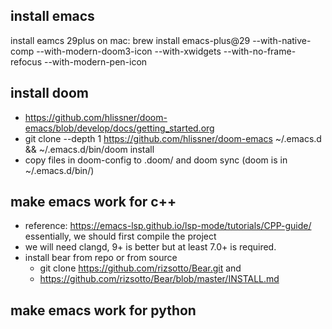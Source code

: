 ## install emacs
install eamcs 29plus
on mac: brew install emacs-plus@29 --with-native-comp --with-modern-doom3-icon --with-xwidgets --with-no-frame-refocus --with-modern-pen-icon

## install doom 
* https://github.com/hlissner/doom-emacs/blob/develop/docs/getting_started.org
* git clone --depth 1 https://github.com/hlissner/doom-emacs ~/.emacs.d && ~/.emacs.d/bin/doom install
* copy files in doom-config to .doom/ and doom sync (doom is in ~/.emacs.d/bin/)

## make emacs work for c++
* reference: https://emacs-lsp.github.io/lsp-mode/tutorials/CPP-guide/
essentially, we should first compile the project 
* we will need clangd, 9+ is better but at least 7.0+ is required.
* install bear from repo or from source 
  * git clone https://github.com/rizsotto/Bear.git and
  * https://github.com/rizsotto/Bear/blob/master/INSTALL.md

## make emacs work for python
